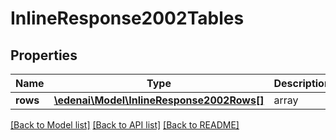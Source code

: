 # InlineResponse2002Tables

## Properties
Name | Type | Description | Notes
------------ | ------------- | ------------- | -------------
**rows** | [**\edenai\Model\InlineResponse2002Rows[]**](InlineResponse2002Rows.md) | array | [optional] 

[[Back to Model list]](../README.md#documentation-for-models) [[Back to API list]](../README.md#documentation-for-api-endpoints) [[Back to README]](../README.md)


